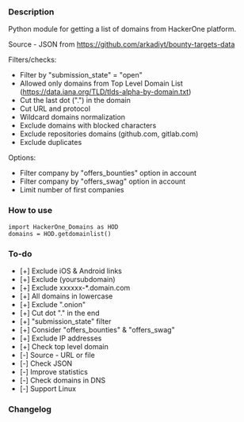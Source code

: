 ### Description
Python module for getting a list of domains from HackerOne platform.

Source - JSON from https://github.com/arkadiyt/bounty-targets-data

Filters/checks:
* Filter by "submission_state" = "open"
* Allowed only domains from Top Level Domain List (https://data.iana.org/TLD/tlds-alpha-by-domain.txt)
* Cut the last dot (".") in the domain
* Cut URL and protocol
* Wildcard domains normalization
* Exclude domains with blocked characters
* Exclude repositories domains (github.com, gitlab.com)
* Exclude duplicates

Options:
* Filter company by "offers_bounties" option in account
* Filter company by "offers_swag" option in account
* Limit number of first companies

### How to use
```
import HackerOne_Domains as HOD
domains = HOD.getdomainlist()
```
### To-do
* [+] Exclude iOS & Android links
* [+] Exclude (yoursubdomain)
* [+] Exclude xxxxxx-*.domain.com
* [+] All domains in lowercase
* [+] Exclude ".onion"
* [+] Cut dot "." in the end
* [+] "submission_state" filter
* [+] Consider "offers_bounties" & "offers_swag"
* [+] Exclude IP addresses
* [+] Check top level domain
* [-] Source - URL or file
* [-] Check JSON
* [-] Improve statistics
* [-] Check domains in DNS
* [-] Support Linux
### Changelog
